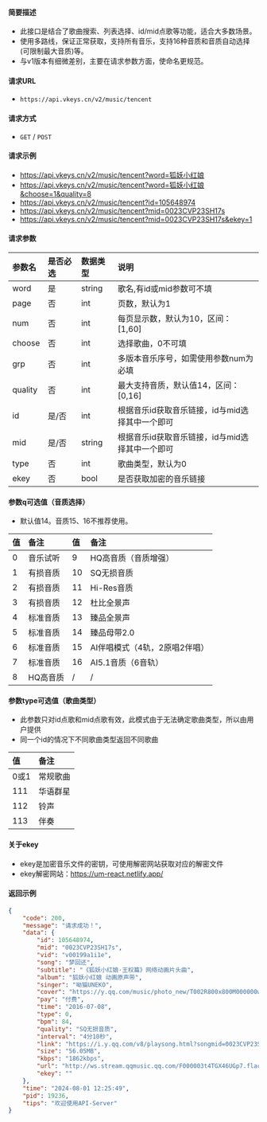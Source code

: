 
#### 简要描述

- 此接口是结合了歌曲搜索、列表选择、id/mid点歌等功能，适合大多数场景。
- 使用多路线，保证正常获取，支持所有音乐，支持16种音质和音质自动选择(可限制最大音质)等。
- 与v1版本有细微差别，主要在请求参数方面，使命名更规范。

#### 请求URL
- `https://api.vkeys.cn/v2/music/tencent`
  
#### 请求方式
- `GET` / `POST`

#### 请求示例
- https://api.vkeys.cn/v2/music/tencent?word=狐妖小红娘
- https://api.vkeys.cn/v2/music/tencent?word=狐妖小红娘&choose=1&quality=8
- https://api.vkeys.cn/v2/music/tencent?id=105648974
- https://api.vkeys.cn/v2/music/tencent?mid=0023CVP23SH17s
- https://api.vkeys.cn/v2/music/tencent?mid=0023CVP23SH17s&ekey=1

#### 请求参数

| 参数名  |是否必选|数据类型|         说明             |
|:----    |:---    |:----   |          :--------         |
| word    |   是   | string | 歌名,有id或mid参数可不填 |
| page    |   否   | int    | 页数，默认为1    |
| num     |   否   | int    | 每页显示数，默认为10，区间：[1,60]    |
| choose  |   否   | int    | 选择歌曲，0不可填    |
| grp     |   否   | int    | 多版本音乐序号，如需使用参数num为必填    |
| quality |   否   | int    | 最大支持音质，默认值14，区间：[0,16]       |
| id      | 是/否  | int    | 根据音乐id获取音乐链接，id与mid选择其中一个即可    |
| mid     | 是/否  | string | 根据音乐id获取音乐链接，id与mid选择其中一个即可    |
| type    |   否   | int    | 歌曲类型，默认为0    |
| ekey    |   否   | bool    | 是否获取加密的音乐链接    |

#### 参数q可选值（音质选择）
- 默认值14。音质15、16不推荐使用。

| 值  | 备注    | 值  | 备注    |
|:----| :-----  |:----| :-----  |
| 0   | 音乐试听   | 9   | HQ高音质（音质增强）|
| 1   | 有损音质   | 10  | SQ无损音质 |
| 2   | 有损音质   | 11  | Hi-Res音质 |
| 3   | 有损音质   | 12  | 杜比全景声 |
| 4   | 标准音质   | 13  | 臻品全景声 |
| 5   | 标准音质   | 14  | 臻品母带2.0 |
| 6   | 标准音质   | 15  | AI伴唱模式（4轨，2原唱2伴唱）|
| 7   | 标准音质   | 16  | AI5.1音质（6音轨） |
| 8   | HQ高音质   | /   | / |


#### 参数type可选值（歌曲类型）
- 此参数只对id点歌和mid点歌有效，此模式由于无法确定歌曲类型，所以由用户提供
- 同一个id的情况下不同歌曲类型返回不同歌曲

|  值 | 备注    |
|:----| :-----  |
| 0或1| 常规歌曲 |
| 111 | 华语群星 |
| 112 | 铃声   |
| 113 | 伴奏   |

#### 关于ekey
- ekey是加密音乐文件的密钥，可使用解密网站获取对应的解密文件
- ekey解密网站：https://um-react.netlify.app/


 #### 返回示例
``` json
{
    "code": 200,
    "message": "请求成功！",
    "data": {
        "id": 105648974,
        "mid": "0023CVP23SH17s",
        "vid": "v00199a1i1e",
        "song": "梦回还",
        "subtitle": "《狐妖小红娘·王权篇》网络动画片头曲",
        "album": "狐妖小红娘 动画原声带",
        "singer": "呦猫UNEKO",
        "cover": "https://y.qq.com/music/photo_new/T002R800x800M000000wd19g0wTd0d.jpg",
        "pay": "付费",
        "time": "2016-07-08",
        "type": 0,
        "bpm": 84,
        "quality": "SQ无损音质",
        "interval": "4分10秒",
        "link": "https://i.y.qq.com/v8/playsong.html?songmid=0023CVP23SH17s&type=0",
        "size": "56.05MB",
        "kbps": "1862kbps",
        "url": "http://ws.stream.qqmusic.qq.com/F000003t4TGX46UGp7.flac?guid=api.vkeys.cn&vkey=F052EA8F74368F9021DE77360BA46DD0F10BC87EA5749271DC4B1F50258B00C258FC2D95EEB95A516470289AC1A11FE56AF09877E8225816&uin=3503185131&fromtag=119114",
        "ekey": ""
    },
    "time": "2024-08-01 12:25:49",
    "pid": 19236,
    "tips": "欢迎使用API-Server"
}
```
